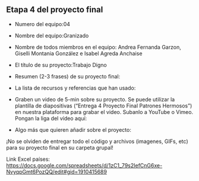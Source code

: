 ## Etapa 4 del proyecto final

- Numero del equipo:04

- Nombre del equipo:Granizado

- Nombre de todos miembros en el equipo: Andrea Fernanda Garzon, Giselli Montania González e Isabel Agreda Anchaise

- El título de su proyecto:Trabajo Digno

- Resumen (2-3 frases) de su proyecto final:

- La lista de recursos y referencias que han usado:

- Graben un video de 5-min sobre su proyecto. Se puede utilizar la plantilla de diapositivas (“Entrega 4 Proyecto Final Patrones Hermosos”) en nuestra plataforma para grabar el video. Subanlo a YouTube o Vimeo. Pongan la liga del vídeo aquí: 

- Algo más que quieren añadir sobre el proyecto:

¡No se olviden de entregar todo el código y archivos (imagenes, GIFs, etc) para su proyecto final en su carpeta grupal!


Link Excel países: https://docs.google.com/spreadsheets/d/1zC1_79s2IefCnG6xe-NvyqpGmt6PozQQ/edit#gid=1910415689
